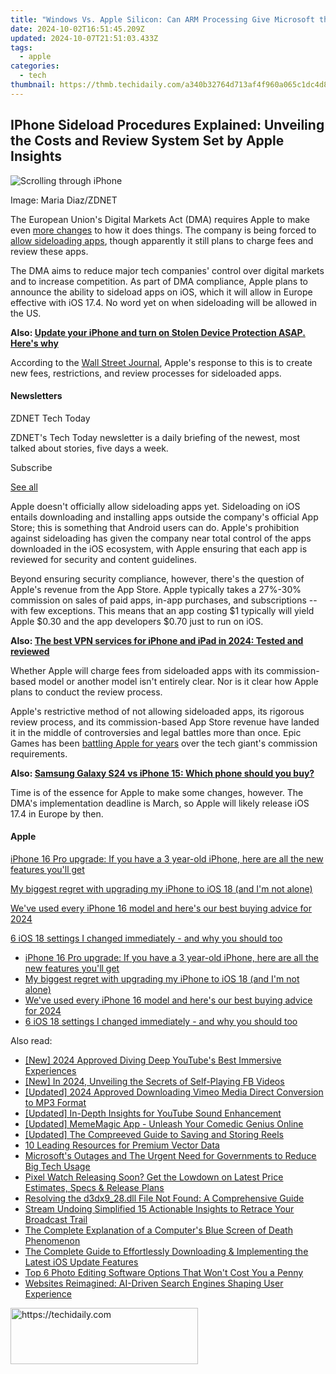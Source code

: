 ```yaml
---
title: "Windows Vs. Apple Silicon: Can ARM Processing Give Microsoft the Edge?"
date: 2024-10-02T16:51:45.209Z
updated: 2024-10-07T21:51:03.433Z
tags:
  - apple
categories:
  - tech
thumbnail: https://thmb.techidaily.com/a340b32764d713af4f960a065c1dc4d886b3bb5db9f5a34232b56c8f050ef2ce.jpg
---
```


## IPhone Sideload Procedures Explained: Unveiling the Costs and Review System Set by Apple  Insights

![Scrolling through iPhone](https://www.zdnet.com/a/img/resize/cc10be2763aa63a1d0d3499df4ba035beb35874a/2022/06/10/434c0e2f-0fc0-4801-ae37-0dec0acdf2e6/thumb-copy.jpg?auto=webp&width=1280)

Image: Maria Diaz/ZDNET

The European Union's Digital Markets Act (DMA) requires Apple to make even [more changes](https://www.zdnet.com/article/apple-to-bring-rcs-text-messaging-to-iphones-next-year-heres-googles-response/) to how it does things. The company is being forced to [allow sideloading apps](https://www.zdnet.com/article/apple-hints-that-ios-17-2-will-enable-sideloading-apps-but-not-for-everyone/), though apparently it still plans to charge fees and review these apps. 

The DMA aims to reduce major tech companies' control over digital markets and to increase competition. As part of DMA compliance, Apple plans to announce the ability to sideload apps on iOS, which it will allow in Europe effective with iOS 17.4\. No word yet on when sideloading will be allowed in the US. 

**Also: [Update your iPhone and turn on Stolen Device Protection ASAP. Here's why](https://www.zdnet.com/article/apple-releases-ios-17-3-with-stolen-device-protection-heres-how-it-can-safeguard-your-iphone/)**

According to the [Wall Street Journal](https://www.wsj.com/tech/apple-plans-new-fees-and-restrictions-for-downloads-outside-app-store-f464f426), Apple's response to this is to create new fees, restrictions, and review processes for sideloaded apps.

#### Newsletters

ZDNET Tech Today

ZDNET's Tech Today newsletter is a daily briefing of the newest, most talked about stories, five days a week.

 Subscribe

[See all](https://www.zdnet.com/newsletters/)

Apple doesn't officially allow sideloading apps yet. Sideloading on iOS entails downloading and installing apps outside the company's official App Store; this is something that Android users can do. Apple's prohibition against sideloading has given the company near total control of the apps downloaded in the iOS ecosystem, with Apple ensuring that each app is reviewed for security and content guidelines. 

Beyond ensuring security compliance, however, there's the question of Apple's revenue from the App Store. Apple typically takes a 27%-30% commission on sales of paid apps, in-app purchases, and subscriptions -- with few exceptions. This means that an app costing $1 typically will yield Apple $0.30 and the app developers $0.70 just to run on iOS.

**Also: [The best VPN services for iPhone and iPad in 2024: Tested and reviewed](https://www.zdnet.com/article/best-iphone-vpn/)**

Whether Apple will charge fees from sideloaded apps with its commission-based model or another model isn't entirely clear. Nor is it clear how Apple plans to conduct the review process. 

Apple's restrictive method of not allowing sideloaded apps, its rigorous review process, and its commission-based App Store revenue have landed it in the middle of controversies and legal battles more than once. Epic Games has been [battling Apple for years](https://www.zdnet.com/article/apple-bans-epic-games-from-app-store-until-all-litigation-is-finalised/) over the tech giant's commission requirements.

**Also: [Samsung Galaxy S24 vs iPhone 15: Which phone should you buy?](https://www.zdnet.com/article/samsung-galaxy-s24-vs-iphone-15/)**

Time is of the essence for Apple to make some changes, however. The DMA's implementation deadline is March, so Apple will likely release iOS 17.4 in Europe by then. 

#### Apple

[iPhone 16 Pro upgrade: If you have a 3 year-old iPhone, here are all the new features you'll get](https://www.zdnet.com/article/iphone-16-pro-and-pro-max-hands-on/ "iPhone 16 Pro upgrade: If you have a 3 year-old iPhone, here are all the new features you'll get")

[My biggest regret with upgrading my iPhone to iOS 18 (and I'm not alone)](https://www.zdnet.com/article/my-biggest-regret-with-upgrading-my-iphone-to-ios-18-and-im-not-alone/ "My biggest regret with upgrading my iPhone to iOS 18 (and I'm not alone)")

[We've used every iPhone 16 model and here's our best buying advice for 2024](https://www.zdnet.com/article/iphone-16-pro-max-buying-advice-2024/ "We've used every iPhone 16 model and here's our best buying advice for 2024")

[6 iOS 18 settings I changed immediately - and why you should too](https://www.zdnet.com/article/6-ios-18-settings-i-changed-immediately-and-why-you-should-too/ "6 iOS 18 settings I changed immediately - and why you should too")

* [iPhone 16 Pro upgrade: If you have a 3 year-old iPhone, here are all the new features you'll get](https://www.zdnet.com/article/iphone-16-pro-and-pro-max-hands-on/ "iPhone 16 Pro upgrade: If you have a 3 year-old iPhone, here are all the new features you'll get")
* [My biggest regret with upgrading my iPhone to iOS 18 (and I'm not alone)](https://www.zdnet.com/article/my-biggest-regret-with-upgrading-my-iphone-to-ios-18-and-im-not-alone/ "My biggest regret with upgrading my iPhone to iOS 18 (and I'm not alone)")
* [We've used every iPhone 16 model and here's our best buying advice for 2024](https://www.zdnet.com/article/iphone-16-pro-max-buying-advice-2024/ "We've used every iPhone 16 model and here's our best buying advice for 2024")
* [6 iOS 18 settings I changed immediately - and why you should too](https://www.zdnet.com/article/6-ios-18-settings-i-changed-immediately-and-why-you-should-too/ "6 iOS 18 settings I changed immediately - and why you should too")

<ins class="adsbygoogle"
     style="display:block"
     data-ad-format="autorelaxed"
     data-ad-client="ca-pub-7571918770474297"
     data-ad-slot="1223367746"></ins>

<ins class="adsbygoogle"
     style="display:block"
     data-ad-client="ca-pub-7571918770474297"
     data-ad-slot="8358498916"
     data-ad-format="auto"
     data-full-width-responsive="true"></ins>

<span class="atpl-alsoreadstyle">Also read:</span>
<div><ul>
<li><a href="https://youtube-tips.techidaily.com/024-approved-diving-deep-youtubes-best-immersive-experiences/"><u>[New] 2024 Approved Diving Deep YouTube's Best Immersive Experiences</u></a></li>
<li><a href="https://facebook-video-recording.techidaily.com/new-in-2024-unveiling-the-secrets-of-self-playing-fb-videos/"><u>[New] In 2024, Unveiling the Secrets of Self-Playing FB Videos</u></a></li>
<li><a href="https://vimeo-videos.techidaily.com/updated-2024-approved-downloading-vimeo-media-direct-conversion-to-mp3-format/"><u>[Updated] 2024 Approved Downloading Vimeo Media Direct Conversion to MP3 Format</u></a></li>
<li><a href="https://facebook-video-footage.techidaily.com/updated-in-depth-insights-for-youtube-sound-enhancement/"><u>[Updated] In-Depth Insights for YouTube Sound Enhancement</u></a></li>
<li><a href="https://extra-support.techidaily.com/updated-mememagic-app-unleash-your-comedic-genius-online/"><u>[Updated] MemeMagic App - Unleash Your Comedic Genius Online</u></a></li>
<li><a href="https://instagram-clips.techidaily.com/updated-the-compreeved-guide-to-saving-and-storing-reels/"><u>[Updated] The Compreeved Guide to Saving and Storing Reels</u></a></li>
<li><a href="https://extra-tips.techidaily.com/10-leading-resources-for-premium-vector-data/"><u>10 Leading Resources for Premium Vector Data</u></a></li>
<li><a href="https://technical-tips.techidaily.com/microsofts-outages-and-the-urgent-need-for-governments-to-reduce-big-tech-usage/"><u>Microsoft's Outages and The Urgent Need for Governments to Reduce Big Tech Usage</u></a></li>
<li><a href="https://technical-tips.techidaily.com/pixel-watch-releasing-soon-get-the-lowdown-on-latest-price-estimates-specs-and-release-plans/"><u>Pixel Watch Releasing Soon? Get the Lowdown on Latest Price Estimates, Specs & Release Plans</u></a></li>
<li><a href="https://technical-tips.techidaily.com/resolving-the-d3dx928dll-file-not-found-a-comprehensive-guide/"><u>Resolving the d3dx9_28.dll File Not Found: A Comprehensive Guide</u></a></li>
<li><a href="https://extra-resources.techidaily.com/stream-undoing-simplified-15-actionable-insights-to-retrace-your-broadcast-trail/"><u>Stream Undoing Simplified 15 Actionable Insights to Retrace Your Broadcast Trail</u></a></li>
<li><a href="https://technical-tips.techidaily.com/the-complete-explanation-of-a-computers-blue-screen-of-death-phenomenon/"><u>The Complete Explanation of a Computer's Blue Screen of Death Phenomenon</u></a></li>
<li><a href="https://technical-tips.techidaily.com/the-complete-guide-to-effortlessly-downloading-and-implementing-the-latest-ios-update-features/"><u>The Complete Guide to Effortlessly Downloading & Implementing the Latest iOS Update Features</u></a></li>
<li><a href="https://technical-tips.techidaily.com/top-6-photo-editing-software-options-that-wont-cost-you-a-penny/"><u>Top 6 Photo Editing Software Options That Won't Cost You a Penny</u></a></li>
<li><a href="https://tech-revival.techidaily.com/websites-reimagined-ai-driven-search-engines-shaping-user-experience/"><u>Websites Reimagined: AI-Driven Search Engines Shaping User Experience</u></a></li>
</ul></div>

<!-- affiliate ads begin -->
<a href="https://aligracehair.sjv.io/c/5597632/2006955/19272" target="_top" id="2006955">
  <img src="//a.impactradius-go.com/display-ad/19272-2006955" border="0" alt="https://techidaily.com" width="300" height="90"/>
</a>
<img height="0" width="0" src="https://aligracehair.sjv.io/i/5597632/2006955/19272" style="position:absolute;visibility:hidden;" border="0" />
<!-- affiliate ads end -->

